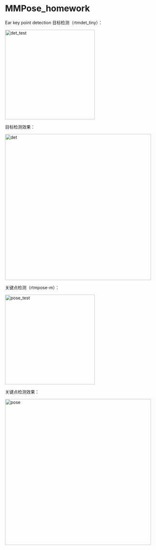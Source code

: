 # MMPose_homework
Ear key point detection
目标检测（rtmdet_tiny）：

<img width="295" alt="det_test" src="https://github.com/piguaizjx/MMPose_homework/assets/114277944/b9a3d7d7-6b38-400e-ab91-c77af0e0ae4e">

目标检测效果：

<img width="480" alt="det" src="https://github.com/piguaizjx/MMPose_homework/assets/114277944/d694aab1-3f08-453c-aafd-b24abf538fed">


关键点检测（rtmpose-m）：

<img width="295" alt="pose_test" src="https://github.com/piguaizjx/MMPose_homework/assets/114277944/871bace1-e222-442f-89ba-b5e1b7e0aa2d">

关键点检测效果：

<img width="480" alt="pose" src="https://github.com/piguaizjx/MMPose_homework/assets/114277944/0ca9b9a2-04db-4705-bb0f-b2177fa0de07">
